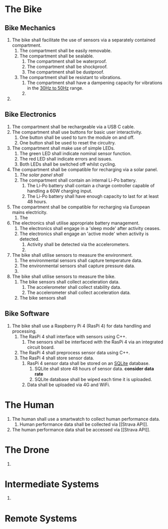 # The Bike
## Bike Mechanics
1. The bike shall facilitate the use of sensors via a separately contained compartment.
	1. The compartment shall be easily removable.
	2. The compartment shall be sealable.
		1. The compartment shall be waterproof.
		2. The compartment shall be shockproof.
		3. The compartment shall be dustproof.
	3. The compartment shall be resistant to vibrations. 
		1. The compartment shall have a dampening capacity for vibrations in the [30Hz to 50Hz](http://web.mit.edu/2.tha/www/ppt/Bike-ISEA.pdf) range.
		2. 
2. 

## Bike Electronics
1. The compartment shall be rechargeable via a USB C cable.
2. The compartment shall use buttons for basic user interactivity. 
	1. One button shall be used to turn the module on and off.
	2. One button shall be used to reset the circuitry. 
3. The compartment shall make use of simple LEDs.
	1. The green LED shall indicate nominal sensor function. 
	2. The red LED shall indicate errors and issues. 
	3. Both LEDs shall be switched off whilst cycling. 
4. The compartment shall be compatible for recharging via a solar panel.
	1. *The solar panel shall* 
	2. The compartment shall contain an internal Li-Po battery.
		1. The Li-Po battery shall contain a charge controller capable of handling a 60W charging input. 
		2. The Li-Po battery shall have enough capacity to last for at least 48 hours.
5. The compartment shall be compatible for recharging via European mains electricity. 
	1. The 
6. The electronics shall utilise appropriate battery management. 
	1. The electronics shall engage in a 'sleep mode' after activity ceases. 
	2. The electronics shall engage an 'active mode' when activity is detected. 
		1. Activity shall be detected via the accelerometers. 
		2. 
7. The bike shall utilise sensors to measure the environment.
	1. The environmental sensors shall capture temperature data. 
	2. The environmental sensors shall capture pressure data. 
	3. 
8. The bike shall utilise sensors to measure the bike. 
	1. The bike sensors shall collect acceleration data. 
		1. The accelerometer shall collect stability data. 
		2. The accelerometer shall collect acceleration data. 
	2. The bike sensors shall 


## Bike Software
1. The bike shall use a Raspberry Pi 4 (RasPi 4) for data handling and processing.
	1. The RasPi 4 shall interface with sensors using C++.
		1. The sensors shall be interfaced with the RasPi 4 via an integrated circuit board. 
	2. The RasPi 4 shall preprocess sensor data using C++.
	3. The RasPi 4 shall store sensor data.
		1. RasPi 4 sensor data shall be stored on an [SQLite](https://www.sqlite.org/whentouse.html) database.
			1. SQLite shall store 48 hours of sensor data. **consider data rate**
			2. SQLite database shall be wiped each time it is uploaded.
		2. Data shall be uploaded via 4G and WiFi.


# The Human
1. The human shall use a smartwatch to collect human performance data. 
	1. Human performance data shall be collected via [[Strava API]].
2. The human performance data shall be accessed via [[Strava API]].

# The Drone
1. 


# Intermediate Systems
1. 


# Remote Systems
